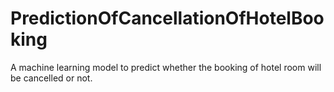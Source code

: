 # PredictionOfCancellationOfHotelBooking
A machine learning model to predict whether the booking of hotel room will be cancelled or not.
